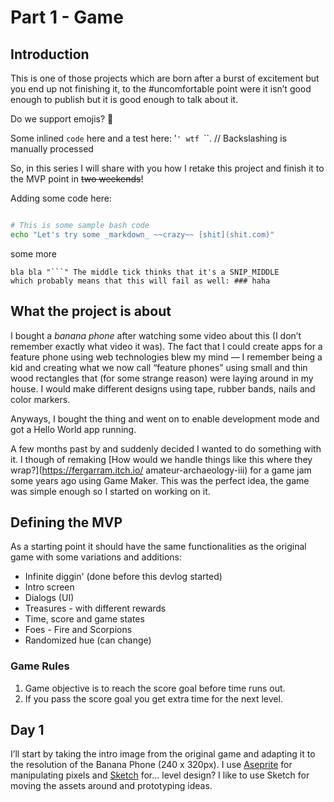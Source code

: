 # Part 1 - Game
## Introduction
This is one of those projects which are born after a burst of excitement but you end up not 
finishing it, to the #uncomfortable point were it isn’t good enough to publish but it is 
good enough to talk about it.

Do we support emojis? 🧠

Some inlined `code` here and a test here: '`' wtf `\``. // Backslashing is manually processed

So, in this series I will share with you how I retake this project and finish it to the MVP 
point in ~~two weekends~~!

Adding some code here:

```bash

# This is some sample bash code
echo "Let's try some _markdown_ ~~crazy~~ [shit](shit.com)"

```

some more
```
bla bla "```" The middle tick thinks that it's a SNIP_MIDDLE
which probably means that this will fail as well: ### haha
```

## What the project is about
I bought a _banana phone_ after watching some video about this (I don’t remember exactly what 
video it was). The fact that I could create apps for a feature phone using web technologies 
blew my mind — I remember being a kid and creating what we now call “feature phones” using 
small and thin wood rectangles that (for some strange reason) were laying around in my 
house. I would make different designs using tape, rubber bands, nails and color markers.

Anyways, I bought the thing and went on to enable development mode and got a Hello World 
app running.

A few months past by and suddenly decided I wanted to do something with it. I though of 
remaking [How would we handle things like this where they wrap?](https://fergarram.itch.io/
amateur-archaeology-iii) for a game jam some years ago using Game Maker. This was the perfect 
idea, the game was simple enough so I started on working on it.

## Defining the MVP
As a starting point it should have the same functionalities as the original game with some 
variations and additions:

* Infinite diggin' (done before this devlog started)
* Intro screen
* Dialogs (UI)
* Treasures - with different rewards
* Time, score and game states
* Foes - Fire and Scorpions
* Randomized hue (can change) 

### Game Rules
1. Game objective is to reach the score goal before time runs out.
2. If you pass the score goal you get extra time for the next level.

## Day 1
I’ll start by taking the intro image from the original game and adapting it to the 
resolution of the Banana Phone (240 x 320px). I use [Aseprite](https://www.aseprite.org/) 
for manipulating pixels and [Sketch](https://www.sketch.com/) for… level design? I like to 
use Sketch for moving the assets around and prototyping ideas.